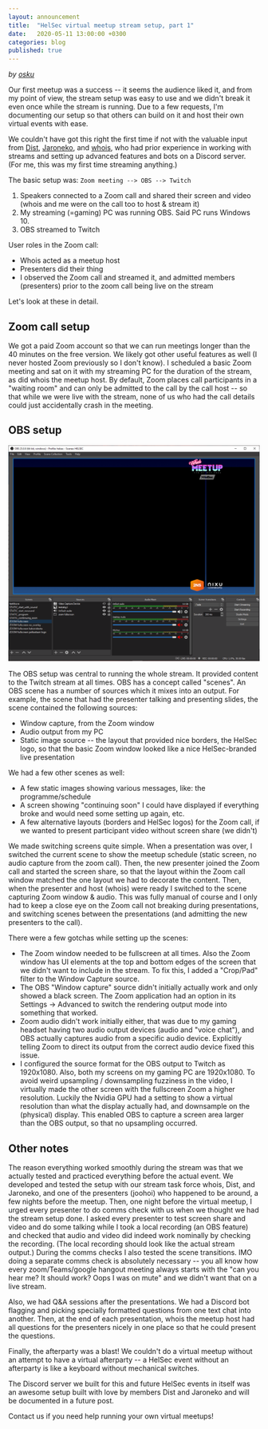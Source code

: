 ```yaml
---
layout: announcement
title:  "HelSec virtual meetup stream setup, part 1"
date:   2020-05-11 13:00:00 +0300
categories: blog
published: true
---
```


*by [osku](https://twitter.com/oh2osq)*

Our first meetup was a success -- it seems the audience liked it, and
from my point of view, the stream setup was easy to use and we didn't
break it even once while the stream is running. Due to a few requests,
I'm documenting our setup so that others can build on it and host
their own virtual events with ease.

We couldn't have got this right the first time if not with the
valuable input from
[Dist](https://twitter.com/dist/),
[Jaroneko](https://twitter.com/jaroneko), and
[whois](https://twitter.com/JuhoJauhiainen), who had prior
experience in working with streams and setting up advanced features
and bots on a Discord server. (For me, this was my first time
streaming anything.)

The basic setup was:
`Zoom meeting --> OBS --> Twitch`
1. Speakers connected to a Zoom call and shared their screen and video
(whois and me were on the call too to host & stream it)
1. My streaming (=gaming) PC was running OBS. Said PC runs Windows 10.
1. OBS streamed to Twitch

User roles in the Zoom call:
* Whois acted as a meetup host
* Presenters did their thing
* I observed the Zoom call and streamed it, and admitted members
(presenters) prior to the zoom call being live on the stream

Let's look at these in detail.

## Zoom call setup

We got a paid Zoom account so that we can run meetings longer than the
40 minutes on the free version. We likely got other useful features as
well (I never hosted Zoom previously so I don't know). I scheduled a
basic Zoom meeting and sat on it with my streaming PC for the duration
of the stream, as did whois the meetup host. By default, Zoom places
call participants in a "waiting room" and can only be admitted to the
call by the call host -- so that while we were live with the stream,
none of us who had the call details could just accidentally crash in
the meeting.

## OBS setup

![OBS screenshot](assets/img/obs_screenshot_1.PNG)

The OBS setup was central to running the whole stream. It provided
content to the Twitch stream at all times. OBS has a concept called
"scenes". An OBS scene has a number of sources which it mixes into an
output. For example, the scene that had the presenter talking and
presenting slides, the scene contained the following sources:
* Window capture, from the Zoom window
* Audio output from my PC
* Static image source -- the layout that provided nice borders, the
HelSec logo, so that the basic Zoom window looked like a nice
HelSec-branded live presentation

We had a few other scenes as well:
* A few static images showing various messages, like: the
programme/schedule
* A screen showing "continuing soon" I could have
displayed if everything broke and would need some setting up again,
etc.
* A few alternative layouts (borders and HelSec logos) for the Zoom
call, if we wanted to present participant video without screen share
(we didn't)

We made switching screens quite simple. When a presentation was over,
I switched the current scene to show the meetup schedule (static
screen, no audio capture from the zoom call). Then, the new presenter
joined the Zoom call and started the screen share, so that the layout
within the Zoom call window matched the one layout we had to decorate
the content. Then, when the presenter and host (whois) were ready I
switched to the scene capturing Zoom window & audio. This was fully
manual of course and I only had to keep a close eye on the Zoom call
not breaking during presentations, and switching scenes between the
presentations (and admitting the new presenters to the call).

There were a few gotchas while setting up the scenes:
* The Zoom window needed to be fullscreen at all times. Also the Zoom
window has UI elements at the top and bottom edges of the screen that
we didn't want to include in the stream. To fix this, I added a
"Crop/Pad" filter to the Window Capture source.
* The OBS "Window capture" source didn't initially actually work and
only showed a black screen. The
Zoom application had an option in its Settings -> Advanced to switch
the rendering output mode into something that worked.
* Zoom audio didn't work initially either, that was due to my gaming
headset having two audio output devices (audio and "voice chat"), and
OBS actually captures audio from a specific audio device. Explicitly
telling Zoom to direct its output from the correct audio device fixed
this issue.
* I configured the source format for the OBS output to Twitch as
1920x1080. Also, both my screens on my gaming PC are 1920x1080. To
avoid weird upsampling / downsampling fuzziness in the video, I
virtually made the other screen with the fullscreen Zoom a higher
resolution. Luckily the Nvidia GPU had a setting to show a virtual
resolution than what the display actually had, and downsample on the
(physical) display. This enabled OBS to capture a screen area larger
than the OBS output, so that no upsampling occurred.

## Other notes

The reason everything worked smoothly during the stream was that we
actually tested and practiced everything before the actual event. We
developed and tested the setup with our stream task force whois, Dist,
and Jaroneko, and one of the presenters (joohoi) who happened to be
around, a few nights before the meetup. Then, one night before the
virtual meetup, I urged every presenter to do comms check with us when
we thought we had the stream setup done. I asked every presenter to
test screen share and video and do some talking while I took a local
recording (an OBS feature) and checked that audio and video did indeed
work nominally by checking the recording. (The local recording should
look like the actual stream output.) During the comms checks I also
tested the scene transitions. IMO doing a separate comms check is
absolutely necessary -- you all know how every zoom/Teams/google
hangout meeting always starts with the "can you hear me? It should
work? Oops I was on mute" and we didn't want that on a live stream.

Also, we had Q&A sessions after the presentations. We had a Discord
bot flagging and picking specially formatted questions from one text
chat into another. Then, at the end of each presentation, whois the
meetup host had all questions for the presenters nicely in one place
so that he could present the questions.

Finally, the afterparty was a blast! We couldn't do a virtual meetup
without an attempt to have a virtual afterparty -- a HelSec event
without an afterparty is like a keyboard without mechanical switches.

The Discord server we built for this and future HelSec events in
itself was an awesome setup built with love by members Dist and
Jaroneko and will be documented in a future post.

Contact us if you need help running your own virtual meetups!